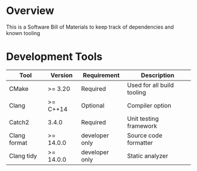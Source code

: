 # Overview
This is a Software Bill of Materials to keep track of dependencies and known tooling

# Development Tools

| Tool | Version | Requirement | Description |
|------|---------|-------------|-------------|
| CMake | >= 3.20| Required | Used for all build tooling |
| Clang | >= C++14 | Optional | Compiler option |
| Catch2 | 3.4.0 | Required | Unit testing framework |
| Clang format | >= 14.0.0 | developer only | Source code formatter |
| Clang tidy | >= 14.0.0 | developer only | Static analyzer |
